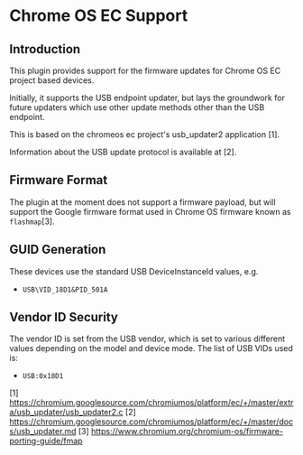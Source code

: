 Chrome OS EC Support
===================

Introduction
------------

This plugin provides support for the firmware updates for Chrome OS EC
project based devices.

Initially, it supports the USB endpoint updater, but lays the groundwork for
future updaters which use other update methods other than the USB endpoint.

This is based on the chromeos ec project's usb_updater2 application [1].

Information about the USB update protocol is available at [2].

Firmware Format
---------------

The plugin at the moment does not support a firmware payload, but will
support the Google firmware format used in Chrome OS firmware
known as `flashmap`[3].

GUID Generation
---------------

These devices use the standard USB DeviceInstanceId values, e.g.

 * `USB\VID_18D1&PID_501A`

Vendor ID Security
------------------

The vendor ID is set from the USB vendor, which is set to various different
values depending on the model and device mode. The list of USB VIDs used is:

 * `USB:0x18D1`

[1] https://chromium.googlesource.com/chromiumos/platform/ec/+/master/extra/usb_updater/usb_updater2.c
[2] https://chromium.googlesource.com/chromiumos/platform/ec/+/master/docs/usb_updater.md
[3] https://www.chromium.org/chromium-os/firmware-porting-guide/fmap
